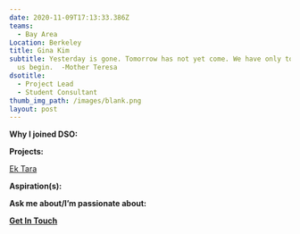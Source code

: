 ```yaml
---
date: 2020-11-09T17:13:33.386Z
teams:
  - Bay Area
Location: Berkeley
title: Gina Kim
subtitle: Yesterday is gone. Tomorrow has not yet come. We have only today. Let
  us begin.  -Mother Teresa
dsotitle:
  - Project Lead
  - Student Consultant
thumb_img_path: /images/blank.png
layout: post
---
```

**Why I joined DSO:**

**Projects:**

[Ek Tara](https://ektara.org.in/)

**Aspiration(s):**

**Ask me about/I’m passionate about:** 

**[Get In Touch](mailto:ginakim@dsoglobal.org)**